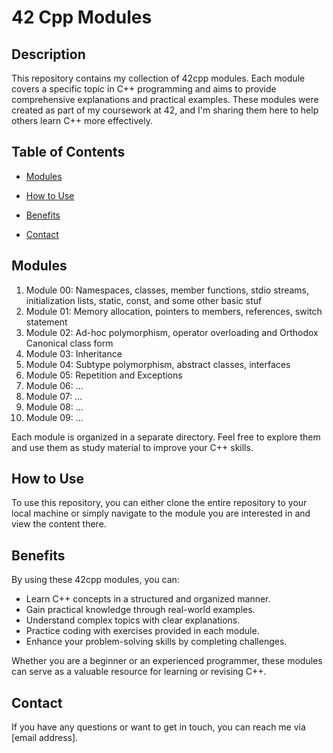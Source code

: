 # 42 Cpp Modules

## Description

This repository contains my collection of 42cpp modules. Each module covers a specific topic in C++ programming and aims to provide comprehensive explanations and practical examples. These modules were created as part of my coursework at 42, and I'm sharing them here to help others learn C++ more effectively.

## Table of Contents

- [Modules](#modules)
- [How to Use](#how-to-use)
- [Benefits](#benefits)

- [Contact](#contact)

## Modules

1. Module 00: Namespaces, classes, member functions, stdio streams, initialization lists, static, const, and some other basic stuf
2. Module 01: Memory allocation, pointers to members, references, switch statement
3. Module 02: Ad-hoc polymorphism, operator overloading and Orthodox Canonical class form
4. Module 03: Inheritance
5. Module 04: Subtype polymorphism, abstract classes, interfaces
6. Module 05: Repetition and Exceptions
7. Module 06: ...
8. Module 07: ...
9. Module 08: ...
10. Module 09: ...

Each module is organized in a separate directory. Feel free to explore them and use them as study material to improve your C++ skills.

## How to Use

To use this repository, you can either clone the entire repository to your local machine or simply navigate to the module you are interested in and view the content there.

## Benefits

By using these 42cpp modules, you can:

- Learn C++ concepts in a structured and organized manner.
- Gain practical knowledge through real-world examples.
- Understand complex topics with clear explanations.
- Practice coding with exercises provided in each module.
- Enhance your problem-solving skills by completing challenges.

Whether you are a beginner or an experienced programmer, these modules can serve as a valuable resource for learning or revising C++.

## Contact

If you have any questions or want to get in touch, you can reach me via [email address].

